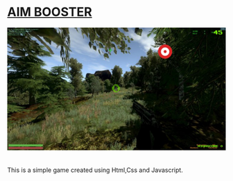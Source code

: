 # [AIM BOOSTER](https://ishan072.github.io/Aim-Booster-Game/)
![SS](./img/ss.jpg)
<br>
<br>
<br>
This is a simple game created using Html,Css and Javascript.